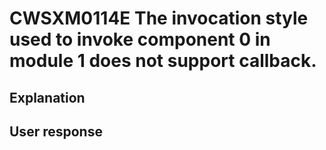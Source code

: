 # CWSXM0114E The invocation style used to invoke component 0 in module 1 does not support callback.

## Explanation

## User response